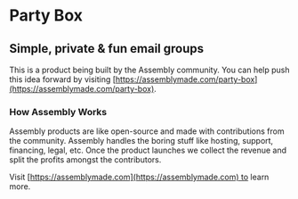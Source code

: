 # Party Box

## Simple, private & fun email groups

This is a product being built by the Assembly community. You can help push this idea forward by visiting [https://assemblymade.com/party-box](https://assemblymade.com/party-box).

### How Assembly Works

Assembly products are like open-source and made with contributions from the community. Assembly handles the boring stuff like hosting, support, financing, legal, etc. Once the product launches we collect the revenue and split the profits amongst the contributors.

Visit [https://assemblymade.com](https://assemblymade.com) to learn more.
